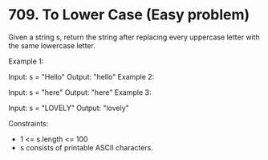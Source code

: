 # 709. To Lower Case (Easy problem)

Given a string s, return the string after replacing every uppercase letter with the same lowercase letter.
 

Example 1:

Input: s = "Hello"
Output: "hello"
Example 2:

Input: s = "here"
Output: "here"
Example 3:

Input: s = "LOVELY"
Output: "lovely"
 

Constraints:

- 1 <= s.length <= 100
- s consists of printable ASCII characters.